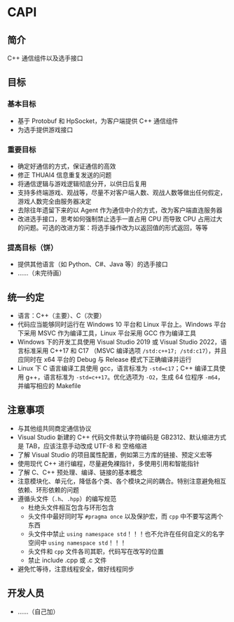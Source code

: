 # CAPI

## 简介  

C++ 通信组件以及选手接口  

## 目标

### 基本目标

+ 基于 Protobuf 和 HpSocket，为客户端提供 C++ 通信组件  
+ 为选手提供游戏接口  

### 重要目标

+ 确定好通信的方式，保证通信的高效  
+ 修正 THUAI4 信息重复发送的问题  
+ 将通信逻辑与游戏逻辑彻底分开，以供日后复用  
+ 支持多终端游戏、观战等，尽量不对客户端人数、观战人数等做出任何假定，游戏人数完全由服务器决定  
+ 去除往年遗留下来的以 Agent 作为通信中介的方式，改为客户端直连服务器  
+ 改进选手接口，思考如何强制禁止选手一直占用 CPU 而导致 CPU 占用过大的问题。可选的改进方案：将选手操作改为以返回值的形式返回，等等  

### 提高目标（饼）  

+ 提供其他语言（如 Python、C#、Java 等）的选手接口  
+ ……（未完待画）  

## 统一约定

+ 语言：C++（主要）、C（次要）  
+ 代码应当能够同时运行在 Windows 10 平台和 Linux 平台上。Windows 平台下采用 MSVC 作为编译工具，Linux 平台采用 GCC 作为编译工具
+ Windows 下的开发工具使用 Visual Studio 2019 或 Visual Studio 2022，语言标准采用 C++17 和 C17 （MSVC 编译选项 `/std:c++17; /std:c17`），并且应同时在 x64 平台的 Debug 与 Release 模式下正确编译并运行  
+ Linux 下 C 语言编译工具使用 gcc，语言标准为 `-std=c17`；C++ 编译工具使用 g++，语言标准为 `-std=c++17`。优化选项为 `-O2`，生成 64 位程序 `-m64`，并编写相应的 Makefile  

## 注意事项

+ 与其他组共同商定通信协议  
+ Visual Studio 新建的 C++ 代码文件默认字符编码是 GB2312、默认缩进方式是 TAB，应该注意手动改成 UTF-8 和 空格缩进  
+ 了解 Visual Studio 的项目属性配置，例如第三方库的链接、预定义宏等  
+ 使用现代 C++ 进行编程，尽量避免裸指针，多使用引用和智能指针  
+ 了解 C、C++ 预处理、编译、链接的基本概念  
+ 注意模块化、单元化，降低各个类、各个模块之间的耦合。特别注意避免相互依赖、环形依赖的问题  
+ 遵循头文件（`.h`、`.hpp`）的编写规范  
  + 杜绝头文件相互包含与环形包含  
  + 头文件中最好同时写 `#pragma once` 以及保护宏，而 `cpp` 中不要写这两个东西  
  + 头文件中禁止 `using namespace std`！！！也不允许在任何自定义的名字空间中 `using namespace std`！！！  
  + 头文件和 `cpp` 文件各司其职，代码写在改写的位置  
  + 禁止 include .cpp 或 .c 文件
+ 避免忙等待，注意线程安全，做好线程同步  

## 开发人员

+ ……（自己加）  

